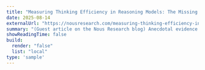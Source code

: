 ```yaml
---
title: "Measuring Thinking Efficiency in Reasoning Models: The Missing Benchmark"
date: 2025-08-14
externalUrl: "https://nousresearch.com/measuring-thinking-efficiency-in-reasoning-models-the-missing-benchmark/"
summary: "(Guest article on the Nous Research blog) Anecdotal evidence suggests open weight models produce significantly more tokens for similar tasks than closed weight models. This report systematically investigates these observations. We confirm this trend to be generally true, but observe significant differences depending on problem domain. "
showReadingTime: false
build:
  render: "false"
  list: "local"
type: 'sample'
---
```

